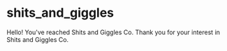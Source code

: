 # shits_and_giggles
Hello!  You've reached Shits and Giggles Co.  Thank you for your interest in Shits and Giggles Co.
